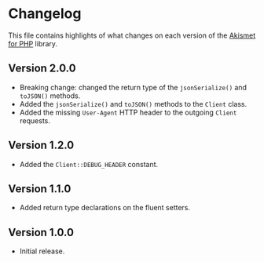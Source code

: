 # Changelog
This file contains highlights of what changes on each version of the [Akismet for PHP](https://github.com/cedx/akismet.php) library.

## Version 2.0.0
- Breaking change: changed the return type of the `jsonSerialize()` and `toJSON()` methods.
- Added the `jsonSerialize()` and `toJSON()` methods to the `Client` class.
- Added the missing `User-Agent` HTTP header to the outgoing `Client` requests.

## Version 1.2.0
- Added the `Client::DEBUG_HEADER` constant.

## Version 1.1.0
- Added return type declarations on the fluent setters.

## Version 1.0.0
- Initial release.
